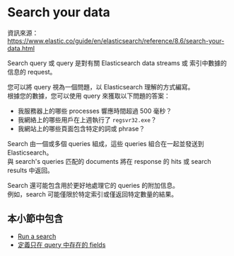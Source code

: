 # Search your data

資訊來源： https://www.elastic.co/guide/en/elasticsearch/reference/8.6/search-your-data.html

Search query 或 query 是對有關 Elasticsearch data streams 或 索引中數據的信息的 request。

您可以將 query 視為一個問題，以 Elasticsearch 理解的方式編寫。  
根據您的數據，您可以使用 query 來獲取以下問題的答案：

* 我服務器上的哪些 processes 響應時間超過 500 毫秒？
* 我網絡上的哪些用戶在上週執行了 `regsvr32.exe`？
* 我網站上的哪些頁面包含特定的詞或 phrase？

Search 由一個或多個 queries 組成，這些 queries 組合在一起並發送到 Elasticsearch。  
與 search's queries 匹配的 documents 將在 response 的 hits 或 search results 中返回。

Search 還可能包含用於更好地處理它的 queries 的附加信息。  
例如，search 可能僅限於特定索引或僅返回特定數量的結果。

## 本小節中包含

* [Run a search](run-a-search.md)
* [定義只在 query 中存在的 fields](define-runtime-fields.md)
